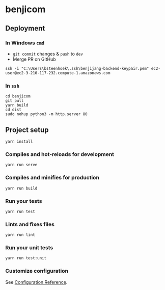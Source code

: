 # benjicom

## Deployment

### In Windows `cmd`

- `git commit` changes & `push` to `dev`
- Merge PR on GitHub

```
ssh -i "C:\Users\bsteenhoek\.ssh\benjijang-backend-keypair.pem" ec2-user@ec2-3-210-117-232.compute-1.amazonaws.com
```

### In `ssh`

```
cd benjicom
git pull
yarn build
cd dist
sudo nohup python3 -m http.server 80
```

## Project setup
```
yarn install
```

### Compiles and hot-reloads for development
```
yarn run serve
```

### Compiles and minifies for production
```
yarn run build
```

### Run your tests
```
yarn run test
```

### Lints and fixes files
```
yarn run lint
```

### Run your unit tests
```
yarn run test:unit
```

### Customize configuration
See [Configuration Reference](https://cli.vuejs.org/config/).
